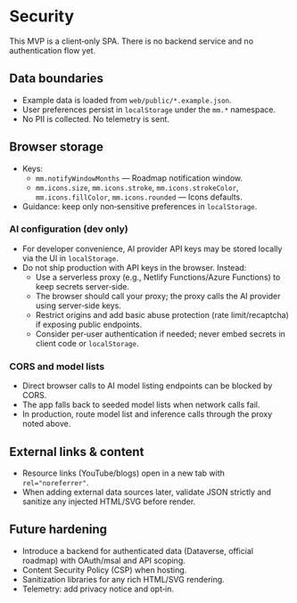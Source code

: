 # Security

This MVP is a client‑only SPA. There is no backend service and no authentication flow yet.

## Data boundaries

- Example data is loaded from `web/public/*.example.json`.
- User preferences persist in `localStorage` under the `mm.*` namespace.
- No PII is collected. No telemetry is sent.

## Browser storage

- Keys:
  - `mm.notifyWindowMonths` — Roadmap notification window.
  - `mm.icons.size`, `mm.icons.stroke`, `mm.icons.strokeColor`, `mm.icons.fillColor`, `mm.icons.rounded` — Icons defaults.
- Guidance: keep only non‑sensitive preferences in `localStorage`.

### AI configuration (dev only)

- For developer convenience, AI provider API keys may be stored locally via the UI in `localStorage`.
- Do not ship production with API keys in the browser. Instead:
  - Use a serverless proxy (e.g., Netlify Functions/Azure Functions) to keep secrets server‑side.
  - The browser should call your proxy; the proxy calls the AI provider using server‑side keys.
  - Restrict origins and add basic abuse protection (rate limit/recaptcha) if exposing public endpoints.
  - Consider per‑user authentication if needed; never embed secrets in client code or `localStorage`.

### CORS and model lists

- Direct browser calls to AI model listing endpoints can be blocked by CORS.
- The app falls back to seeded model lists when network calls fail.
- In production, route model list and inference calls through the proxy noted above.

## External links & content

- Resource links (YouTube/blogs) open in a new tab with `rel="noreferrer"`.
- When adding external data sources later, validate JSON strictly and sanitize any injected HTML/SVG before render.

## Future hardening

- Introduce a backend for authenticated data (Dataverse, official roadmap) with OAuth/msal and API scoping.
- Content Security Policy (CSP) when hosting.
- Sanitization libraries for any rich HTML/SVG rendering.
- Telemetry: add privacy notice and opt‑in.
